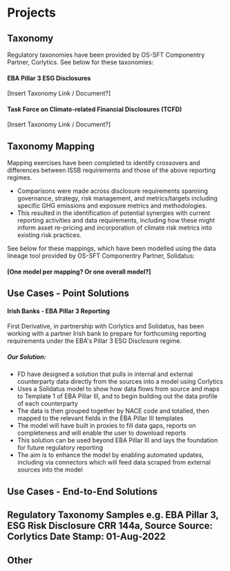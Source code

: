 # Projects

## Taxonomy

Regulatory taxonomies have been provided by OS-SFT Componentry Partner, Corlytics. See below for these taxonomies:

#### EBA Pillar 3 ESG Disclosures 

[Insert Taxonomy Link / Document?]

#### Task Force on Climate-related Financial Disclosures (TCFD)

[Insert Taxonomy Link / Document?]

## Taxonomy Mapping

Mapping exercises have been completed to identify crossovers and differences between ISSB requirements and those of the above reporting regimes.
- Comparisons were made across disclosure requirements spanning governance, strategy, risk management, and metrics/targets including specific GHG emissions and exposure metrics and methodologies.
- This resulted in the identification of potential synergies with current reporting activities and data requirements, including how these might inform asset re-pricing and incorporation of climate risk metrics into existing risk practices. 

See below for these mappings, which have been modelled using the data lineage tool provided by OS-SFT Componentry Partner, Solidatus:

#### [One model per mapping? Or one overall model?]

## Use Cases - Point Solutions

#### Irish Banks - EBA Pillar 3 Reporting

First Derivative, in partnership with Corlytics and Solidatus, has been working with a partner Irish bank to prepare for forthcoming reporting requirements under the EBA's Pillar 3 ESG Disclosure regime. 

##### Our Solution:
- FD have designed a solution that pulls in internal and external counterparty data directly from the sources into a model using Corlytics
- Uses a Solidatus model to show how data flows from source and maps to Template 1 of EBA Pillar III, and to begin building out the data profile of each counterparty
- The data is then grouped together by NACE code and totalled, then mapped to the relevant fields in the EBA Pillar III templates
- The model will have built in proxies to fill data gaps, reports on completeness and will enable the user to download reports
- This solution can be used beyond EBA Pillar III and lays the foundation for future regulatory reporting
- The aim is to enhance the model by enabling automated updates, including via connectors which will feed data scraped from external sources into the model

## Use Cases - End-to-End Solutions

## Regulatory Taxonomy Samples e.g. EBA Pillar 3, ESG Risk Disclosure CRR 144a, Source Source: Corlytics Date Stamp: 01-Aug-2022

## Other
